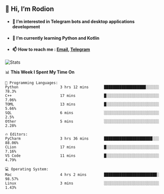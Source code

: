 ## 👋 Hi, I’m Rodion
- #### 👀 I’m interested in Telegram bots and desktop applications development
- #### 🌱 I’m currently learning Python and Kotlin
- #### 📫 How to reach me : [Email](mailto:me@lavn.ml), [Telegram](https://t.me/fast_geek)

![Stats](https://github-readme-stats.vercel.app/api?username=rodion-gudz&show_icons=true&theme=github_dark&hide_border=true&hide=issues&count_private=true&layout=compact)


<!--START_SECTION:waka-->
📊 **This Week I Spent My Time On** 

```text
💬 Programming Languages: 
Python                   3 hrs 12 mins       ███████████████████░░░░░░   78.3% 
C++                      17 mins             █░░░░░░░░░░░░░░░░░░░░░░░░   7.06% 
TOML                     13 mins             █░░░░░░░░░░░░░░░░░░░░░░░░   5.66% 
SQL                      6 mins              ░░░░░░░░░░░░░░░░░░░░░░░░░   2.5% 
Other                    5 mins              ░░░░░░░░░░░░░░░░░░░░░░░░░   2.28%

🔥 Editors: 
PyCharm                  3 hrs 36 mins       ██████████████████████░░░   88.06% 
CLion                    17 mins             █░░░░░░░░░░░░░░░░░░░░░░░░   7.16% 
VS Code                  11 mins             █░░░░░░░░░░░░░░░░░░░░░░░░   4.79%

💻 Operating System: 
Mac                      4 hrs 2 mins        ████████████████████████░   98.57% 
Linux                    3 mins              ░░░░░░░░░░░░░░░░░░░░░░░░░   1.43%

```


<!--END_SECTION:waka-->

